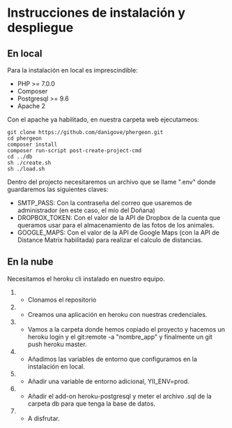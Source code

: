 # Instrucciones de instalación y despliegue

## En local

Para la instalación en local es imprescindible:

- PHP >= 7.0.0
- Composer
- Postgresql >= 9.6
- Apache 2

Con el apache ya habilitado, en nuestra carpeta web ejecutameos:

```
git clone https://github.com/danigove/phergeon.git
cd phergeon
composer install
composer run-script post-create-project-cmd
cd ../db
sh ./create.sh
sh ./load.sh
```

Dentro del projecto necesitaremos un archivo que se llame ".env" donde guardaremos las siguientes claves:
- SMTP_PASS:  Con la contraseña del correo que usaremos de administrador (en este caso, el mío del Doñana)
- DROPBOX_TOKEN: Con el valor de la API de Dropbox de la cuenta que queramos usar para el almacenamiento de las fotos de los animales.
- GOOGLE_MAPS: Con el valor de la API de Google Maps (con la API de Distance Matrix habilitada) para realizar el calculo de distancias.



## En la nube

Necesitamos el heroku cli instalado en nuestro equipo.

1. - Clonamos el repositorio 
2. - Creamos una aplicación en heroku con nuestras credenciales.
3. - Vamos a la carpeta donde hemos copiado el proyecto y hacemos un heroku login y el git:remote -a "nombre_app" y finalmente un git push heroku master.
4. - Añadimos las variables de entorno que configuramos en la instalación en local.
5. - Añadir una variable de entorno adicional, YII_ENV=prod.
6. - Añadir el add-on heroku-postgresql y  meter el archivo .sql de la carpeta db para que tenga la base de datos.
7. - A disfrutar.

